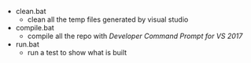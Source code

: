 * clean.bat
  * clean all the temp files generated by visual studio
* compile.bat
  * compile all the repo with *Developer Command Prompt for VS 2017*
* run.bat
  * run a test to show what is built

